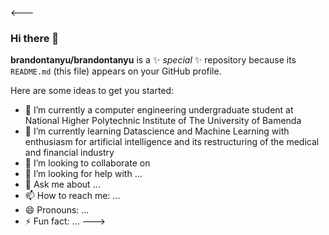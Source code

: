<---
### Hi there 👋


**brandontanyu/brandontanyu** is a ✨ _special_ ✨ repository because its `README.md` (this file) appears on your GitHub profile.

Here are some ideas to get you started:

- 🔭 I’m currently a computer engineering undergraduate student at National Higher Polytechnic Institute of The University of Bamenda 
- 🌱 I’m currently learning Datascience and Machine Learning with enthusiasm for artificial intelligence and its restructuring of the medical and financial industry 
- 👯 I’m looking to collaborate on 
- 🤔 I’m looking for help with ...
- 💬 Ask me about ...
- 📫 How to reach me: ...
- 😄 Pronouns: ...
- ⚡ Fun fact: ...
--->
